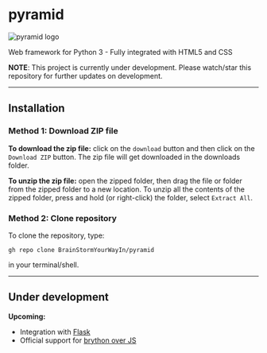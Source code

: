 # pyramid

![pyramid logo](https://github.com/BrainStormYourWayIn/pyramid/blob/main/logo.jpg)

Web framework for Python 3 - Fully integrated with HTML5 and CSS

**NOTE**: This project is currently under development. Please watch/star this repository for further updates on development.
________________________________

## Installation

### Method 1: Download ZIP file

**To download the zip file:** click on the `download` button and then click on the `Download ZIP` button. The zip file will get downloaded in the downloads folder.

**To unzip the zip file:** open the zipped folder, then drag the file or folder from the zipped folder to a new location. To unzip all the contents of the zipped folder, press and hold (or right-click) the folder, select `Extract All`.

### Method 2: Clone repository

To clone the repository, type:

`gh repo clone BrainStormYourWayIn/pyramid`

in your terminal/shell.

________________________________

## Under development

**Upcoming:**

- Integration with [Flask](https://palletsprojects.com/p/flask/)
- Official support for [brython over JS](https://brython.info)

